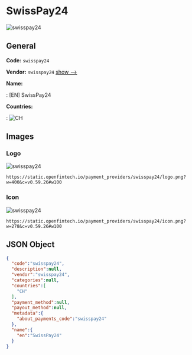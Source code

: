 
# SwissPay24 
![swisspay24](https://static.openfintech.io/payment_providers/swisspay24/logo.png?w=400&c=v0.59.26#w100)  

## General 
 
**Code:** `swisspay24` 
 
**Vendor:** `swisspay24` [show -->](/vendors/swisspay24/) 
 
**Name:** 
 
:	[EN] SwissPay24 
 
 
**Countries:** 
 
:	![CH](https://cdnjs.cloudflare.com/ajax/libs/flag-icon-css/3.3.0/flags/4x3/ch.svg#w24)  

## Images 

### Logo 
 
![swisspay24](https://static.openfintech.io/payment_providers/swisspay24/logo.png?w=400&c=v0.59.26#w100)  

```
https://static.openfintech.io/payment_providers/swisspay24/logo.png?w=400&c=v0.59.26#w100
```  

### Icon 
 
![swisspay24](https://static.openfintech.io/payment_providers/swisspay24/icon.png?w=278&c=v0.59.26#w100)  

```
https://static.openfintech.io/payment_providers/swisspay24/icon.png?w=278&c=v0.59.26#w100
```  

## JSON Object 

```json
{
  "code":"swisspay24",
  "description":null,
  "vendor":"swisspay24",
  "categories":null,
  "countries":[
    "CH"
  ],
  "payment_method":null,
  "payout_method":null,
  "metadata":{
    "about_payments_code":"swisspay24"
  },
  "name":{
    "en":"SwissPay24"
  }
}
```  
